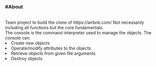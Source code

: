 
<h3>#About</h3></br>
Team project to build the clone of https://airbnb.com/
Not necessarily including all functions but the core fundamentals.</br>
 The console is the command interpreter used to manage
the objects. The console can:
</br>
<li> Create new objects</br></li>
<li> Operate/modify attributes to the objects</br></li>
<li> Retrieve objects from given file arguments</br></li>
<li> Destroy objects</br></li>


